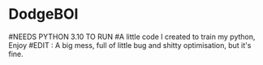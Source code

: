 # DodgeBOI
#NEEDS PYTHON 3.10 TO RUN
#A little code I created to train my python, Enjoy
#EDIT : A big mess, full of little bug and shitty optimisation, but it's fine.
